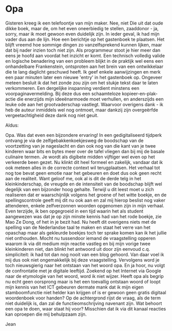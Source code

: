 # Opa

Gisteren kreeg ik een telefoontje van mijn maker. Nee, niet Die uit dat oude dikke boek, maar de, om het even oneerbiedig te stellen, zaaddonor - ja, sorry, maar ik moet gewoon even duidelijk zijn. In ieder geval, ik had mijn vader dus aan de lijn. Hoe een berichtje op het gastenboek te plaatsen. Het blijft vreemd hoe sommige dingen zo vanzelfsprekend kunnen lijken, maar dat bij nader inzien toch niet zijn. Als programmeur stoot je hier meer dan eens je hoofd aan voordat het inzicht er komt. Een technisch volledig valide en logische benadering van een probleem blijkt in de praktijk wel eens een onhandelbare Frankenstein, ontsproten aan het brein van een ontwikkelaar die te lang daglicht geschuwd heeft.
Ik geef enkele aanwijzingen en merk een paar minuten later een nieuwe 'entry' in het gastenboek op. Ongeveer meteen besluit ik dat het zonde zou zijn om het stukje tekst daar te laten verkommeren. Een dergelijke inspanning verdient minstens een voorpaginavermelding. Bij deze dus een schaamteloze kopieer-en-plak-actie die enerzijds mijn ideeënarmoede moet verhullen, en anderszijds een leuke ode aan het grootvaderschap vastlegt. Waarvoor overigens dank - ik heb de auteur inmiddels wel nog ontmoet, maar dankzij zijn overgeërfde vergeetachtigheid deze dank nog niet geuit.

Aldus:


Opa. Was dat even een bijzondere ervaring! In een gedigitaliseerd tijdperk ontvang je via de zelfgebakkenkoekjesweg de boodschap van de voortzetting van je nageslacht en dan ook nog van die kant van je twee kinderen waar bits en bytes meer over de tafel vliegen dan bij mij de basale culinaire termen. Je wordt als digibete midden vijftiger wel even op het verkeerde been gezet.
Nu klinkt dit heel formeel en zakelijk, vandaar dat ik ook meteen alles in de correcte context wil terugplaatsen. Het verhaal tot nog toe bevat geen emotie naar het gebeuren en doet dus ook geen recht aan de realiteit. Want geloof me, ook al is dit de derde telg in het kleinkinderschap, de vreugde en de intensiteit van de boodschap blijft wel degelijk van een bijzonder hoog gehalte. Terwijl u dit leest moet u zich realiseren dat er waarschijnlijk volgens het groene of het witte boekje, en de spellingscontrole geeft mij dit nu ook aan en zal mij hierop beslist nog vaker attenderen, enkele zelfverzonnen woorden opgenomen zijn in mijn verhaal.
Even terzijde, ik ben opgegroeid in een tijd waarin het als student aangewezen was dat je op zijn minste kennis had van het rode boekje, zie Mao Ze Dong, of het in je bezit had. Nu heeft dit overigens niets met de spelling van de Nederlandse taal te maken en staat het verre van het opaschap maar als gekleurde boekjes toch ter sprake komen kan ik het jullie niet onthouden.
Mocht nu tussendoor iemand de vraagstelling opperen waarom ik via dit medium mijn reactie vastleg en bij mijn vorige twee kleinkinderen niet, dan blinkt het antwoord uit door zijn eenvoud c.q. simpliciteit: ik had tot dan nog nooit van een blog gehoord. Van daar voel ik mij dus ook niet ongemakkelijk bij deze vraagstelling. Vervolgens word je toch nieuwsgierig naar het ontstaan van het woord opa. En ja hoor, nu volgt de confrontatie met je digitale leeftijd. Zoekend op het Internet via Google naar de etymologie van het woord, word ik niet wijzer. Heeft opa als begrip nu echt geen oorsprong maar is het een toevallig ontstaan woord of loopt mijn kennis van het ICT gebeuren dermate mank dat ik mijn eigen stamboomfunctie niet helder kan krijgen of is er gewoon geen gratis digitaal woordenboek voor handen? Op de achtergrond rijst de vraag, als de term niet duidelijk is, dan zal de functieomschrijving navenant zijn. Wat behoort een opa te doen, waar staat hij voor? Misschien dat ik via dit kanaal reacties kan oproepen die mij behulpzaam zijn.

Jean